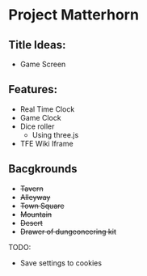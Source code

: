 # Project Matterhorn

## Title Ideas:
- Game Screen

## Features:
- Real Time Clock
- Game Clock
- Dice roller
    - Using three.js
- TFE Wiki Iframe

## Bacgkrounds
- ~~Tavern~~
- ~~Alleyway~~
- ~~Town Square~~
- ~~Mountain~~
- ~~Desert~~
- ~~Drawer of dungeoneering kit~~

TODO:
- Save settings to cookies
